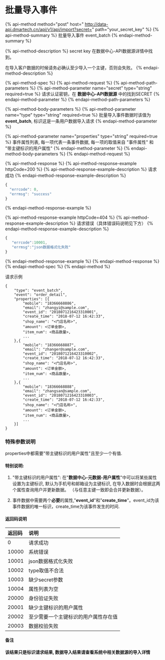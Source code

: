 # 批量导入事件

{% api-method method="post" host=" http://data-api.dmartech.cn/api/v1/api/import?secret=" path="your\_secret\_key" %}
{% api-method-summary %}
批量导入事件 event\_batch
{% endapi-method-summary %}

{% api-method-description %}
secret key 在数据中心-API数据源详情中找到。  
  
在导入客户数据的时候请务必确认至少导入一个主键，否则会失败。
{% endapi-method-description %}

{% api-method-spec %}
{% api-method-request %}
{% api-method-path-parameters %}
{% api-method-parameter name="secret" type="string" required=true %}
 请求认证密钥，在 **数据中心-API数据源** 中的找到SECRET
{% endapi-method-parameter %}
{% endapi-method-path-parameters %}

{% api-method-body-parameters %}
{% api-method-parameter name="type" type="string" required=true %}
批量导入事件数据时该值为 **event\_batch**, 标识这是一条用户数据导入请求
{% endapi-method-parameter %}

{% api-method-parameter name="properties" type="string" required=true %}
事件属性列表, 每一项代表一条事件数据, 每一项的取值来自 "事件属性" 和 "带主键标识的用户属性"
{% endapi-method-parameter %}
{% endapi-method-body-parameters %}
{% endapi-method-request %}

{% api-method-response %}
{% api-method-response-example httpCode=200 %}
{% api-method-response-example-description %}
请求成功
{% endapi-method-response-example-description %}

```javascript
{
  "errcode": 0,
  "errmsg": "success"
}
```
{% endapi-method-response-example %}

{% api-method-response-example httpCode=404 %}
{% api-method-response-example-description %}
请求错误（具体错误码说明见下方）
{% endapi-method-response-example-description %}

```javascript
{
   "errcode":10001,
   "errmsg":"json数据格式化失败"
}
```
{% endapi-method-response-example %}
{% endapi-method-response %}
{% endapi-method-spec %}
{% endapi-method %}

请求示例

```text
{
    "type": "event_batch",
    "event": "order_detail",
    "properties": [{
        "mobile": "18366668886",
        "email": "zhangyi@sample.com",
        "event_id": "2018071216423310001",
        "create_time": "2018-07-12 16:42:33",
        "shop_name": "<门店名称>",
        "amount": <订单金额>,
        "item_num": <商品数量>,
        ...
    },{
        "mobile": "18366668887",
        "email": "zhanger@sample.com",
        "event_id": "2018071216423310002",
        "create_time": "2018-07-12 16:42:33",
        "shop_name": "<门店名称>",
        "amount": <订单金额>,
        "item_num": <商品数量>,
        ...
    },{
        "mobile": "18366668888",
        "email": "zhangsan@sample.com",
        "event_id": "2018071216423310003",
        "create_time": "2018-07-12 16:42:33",
        "shop_name": "<门店名称>",
        "amount": <订单金额>,
        "item_num": <商品数量>,
        ...
    }]
}
```

### 特殊参数说明

properties中都需要"带主键标识的用户属性"且至少一个有值.

#### 特别说明: 

1. "带主键标识的用户属性": 在"**数据中心-元数据-用户属性**"中可以将某些属性设置为主键标识, 默认为手机号和邮箱设为主键标识, 在导入数据时会根据这两个属性查询用户并更新数据。 （与任意主键一致即会合并更新数据）。

2. 事件数据中需要两个**必要**的属性,"**event\_id**"和"**create\_time**"。event\_id为该事件数据的唯一标识，create\_time为该事件发生的时间.

#### 返回码说明

| 返回码 | 说明 |
| :--- | :--- |
| 0 | 请求成功 |
| 10000 | 系统错误 |
| 10001 | json数据格式化失败 |
| 10002 | type取值不合法 |
| 10003 | 缺少secret参数 |
| 10004 | 属性列表为空 |
| 20000 | 身份验证失败 |
| 20001 | 缺少主键标识的用户属性 |
| 20002 | 至少需要一个主键标识的用户属性存在值 |
| 20003 | 数据校验失败 |

#### 备注

**该结果只是标识请求结果, 数据导入结果请查看系统中相关数据源的导入详情**

